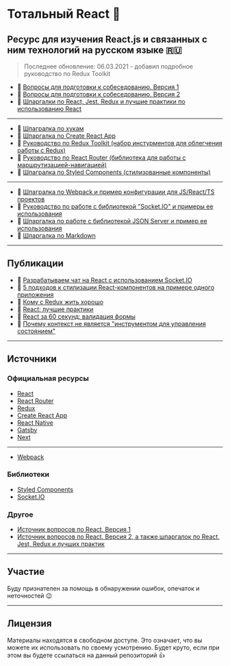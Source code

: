 # Тотальный React :metal:

## Ресурс для изучения React.js и связанных с ним технологий на русском языке :ru:

> Последнее обновление: 06.03.2021 - добавил подробное руководство по Redux Toolkit

- :page_with_curl: [Вопросы для подготовки к собеседованию. Версия 1](questions.md)
- :page_with_curl: [Вопросы для подготовки к собеседованию. Версия 2](questions-v2.md)
- :memo: [Шпаргалки по React, Jest, Redux и лучшие практики по использованию React](./md/cheatsheets-bestpractices.md)

---

- :memo: [Шпагралка по хукам](./md/hooks.md)
- :memo: [Шпаргалка по Create React App](./md/create-react-app.md)
- :page_with_curl: [Руководство по Redux Toolkit (набор инстурментов для облегчения работы с Redux)](./md/redux-toolkit.md)
- :page_with_curl: [Руководство по React Router (библиотека для работы с маршрутизацией-навигацией)](./md/react-router.md)
- :memo: [Шпагралка по Styled Components (стилизованные компоненты)](./md/styled-components.md)

---

- :memo: [Шпагралка по Webpack и пример конфигурации для JS/React/TS проектов](./md/webpack.md)
- :page_with_curl: [Руководство по работе с библиотекой "Socket.IO" и примеры ее использования](./md/socket/README.md)
- :memo: [Шпаргалка по работе с библиотекой JSON Server и пример ее использования](./md/json-server/README.md)
- :memo: [Шпаргалка по Markdown](./md/markdown.md)

---

## Публикации

- :link: [Разрабатываем чат на React с использованием Socket.IO](https://habr.com/ru/post/544046/)
- :link: [5 подходов к стилизации React-компонентов на примере одного приложения](https://habr.com/ru/post/542630/)
- :link: [Кому с Redux жить хорошо](https://habr.com/ru/company/manychat/blog/541794/)
- :link: [React: лучшие практики](https://habr.com/ru/post/541320/)
- :link: [React за 60 секунд: валидация формы](https://habr.com/ru/post/540462/)
- :link: [Почему контекст не является "инструментом для управления состоянием"](https://habr.com/ru/post/539346/)

---

## Источники

### Официальная ресурсы

- [React](https://ru.reactjs.org/)
- [React Router](https://reactrouter.com/)
- [Redux](https://redux.js.org/)
- [Create React App](https://create-react-app.dev/)
- [React Native](https://reactnative.dev/)
- [Gatsby](https://www.gatsbyjs.com/)
- [Next](https://nextjs.org/)

---

- [Webpack](https://webpack.js.org/)

### Библиотеки

- [Styled Components](https://styled-components.com/)
- [Socket.IO](https://socket.io/)

### Другое

- [Источник вопросов по React. Версия 1](https://github.com/sudheerj/reactjs-interview-questions)
- [Источник вопросов по React. Версия 2, а также шпаргалок по React, Jest, Redux и лучших практик](https://github.com/learning-zone/react-interview-questions)

---

## Участие

Буду признателен за помощь в обнаружении ошибок, опечаток и неточностей :wink:

---

## Лицензия

Материалы находятся в свободном доступе. Это означает, что вы можете их использовать по своему усмотрению. Будет круто, если при этом вы будете ссылаться на данный репозиторий :thumbsup: